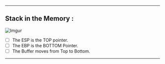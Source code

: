 - - -
## Stack in the Memory : 

![Imgur](https://i.imgur.com/0ygyNvS.png)

- [ ] The ESP is the TOP pointer.
- [ ] The EBP is the BOTTOM Pointer.
- [ ] The Buffer moves from Top to Bottom.

- - -
